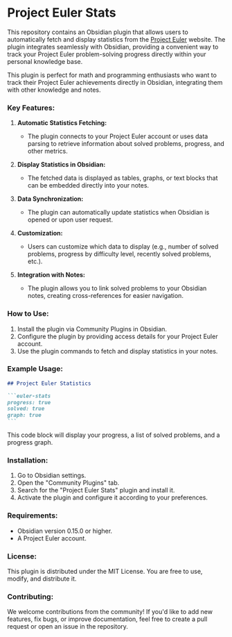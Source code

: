 # Project Euler Stats

This repository contains an Obsidian plugin that allows users to automatically fetch and display statistics 
from the [Project Euler](https://projecteuler.net/) website. 
The plugin integrates seamlessly with Obsidian, providing a convenient way 
to track your Project Euler problem-solving progress directly within your personal knowledge base.

This plugin is perfect for math and programming enthusiasts 
who want to track their Project Euler achievements directly in Obsidian, 
integrating them with other knowledge and notes.

### Key Features:

1. **Automatic Statistics Fetching:**

	- The plugin connects to your Project Euler account or uses data parsing to retrieve information 
      about solved problems, progress, and other metrics.

2. **Display Statistics in Obsidian:**

	- The fetched data is displayed as tables, graphs, or text blocks that can be embedded directly into your notes.

3. **Data Synchronization:**

	- The plugin can automatically update statistics when Obsidian is opened or upon user request.

4. **Customization:**

	- Users can customize which data to display (e.g., number of solved problems, 
      progress by difficulty level, recently solved problems, etc.).

5. **Integration with Notes:**
	- The plugin allows you to link solved problems to your Obsidian notes, creating cross-references for easier navigation.

### How to Use:

1. Install the plugin via Community Plugins in Obsidian.
2. Configure the plugin by providing access details for your Project Euler account.
3. Use the plugin commands to fetch and display statistics in your notes.

### Example Usage:

````markdown
## Project Euler Statistics

```euler-stats
progress: true
solved: true
graph: true
```
````

This code block will display your progress, a list of solved problems, and a progress graph.

### Installation:

1. Go to Obsidian settings.
2. Open the "Community Plugins" tab.
3. Search for the "Project Euler Stats" plugin and install it.
4. Activate the plugin and configure it according to your preferences.

### Requirements:

- Obsidian version 0.15.0 or higher.
- A Project Euler account.

### License:

This plugin is distributed under the MIT License. You are free to use, modify, and distribute it.

### Contributing:

We welcome contributions from the community! If you'd like to add new features, fix bugs, or improve documentation, 
feel free to create a pull request or open an issue in the repository.
